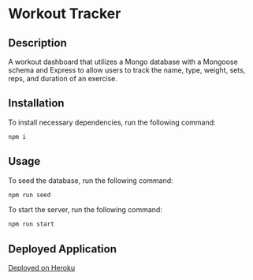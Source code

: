 # Workout Tracker

## Description
A workout dashboard that utilizes a Mongo database with a Mongoose schema and Express to allow users to track the name, type, weight, sets, reps, and duration of an exercise.

## Installation
To install necessary dependencies, run the following command:
```sh
npm i
```
## Usage
To seed the database, run the following command:
```sh
npm run seed
```
To start the server, run the following command:
```sh
npm run start
```
## Deployed Application

[Deployed on Heroku](https://workout-tracker-erenegar.herokuapp.com/)


